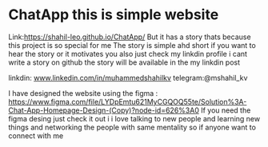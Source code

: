 # ChatApp this is simple website 
Link:https://shahil-leo.github.io/ChatApp/
But it has a story thats because this project is so special for me 
The story is simple ahd short if you want to hear the story or it motivates you 
also just check my linkdin profile i cant write a story on github the story will be available in the my linkdin post

 linkdin: www.linkedin.com/in/muhammedshahilkv
 telegram:@mshahil_kv

I have designed the website using the figma : https://www.figma.com/file/LYDpEmtu621MyCGQOQ55te/Solution%3A-Chat-App-Homepage-Design-(Copy)?node-id=626%3A0
If you need the figma desing just check it out i
i love talking to new people and learning new things and networking the people with same mentality so if anyone want to connect with me 
               
